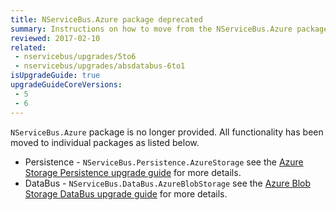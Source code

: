 ```yaml
---
title: NServiceBus.Azure package deprecated
summary: Instructions on how to move from the NServiceBus.Azure package to the new individual packages.
reviewed: 2017-02-10
related:
 - nservicebus/upgrades/5to6
 - nservicebus/upgrades/absdatabus-6to1
isUpgradeGuide: true
upgradeGuideCoreVersions:
 - 5
 - 6
---
```


`NServiceBus.Azure` package is no longer provided. All functionality has been moved to individual packages as listed below.

* Persistence - `NServiceBus.Persistence.AzureStorage` see the [Azure Storage Persistence upgrade guide](/nservicebus/upgrades/asp-6to1.md) for more details.
* DataBus - `NServiceBus.DataBus.AzureBlobStorage` see the [Azure Blob Storage DataBus upgrade guide](/nservicebus/upgrades/absdatabus-6to1.md) for more details.
